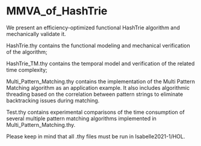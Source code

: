 # MMVA_of_HashTrie
We present an efficiency-optimized functional HashTrie algorithm and mechanically validate it.

HashTrie.thy contains the functional modeling and mechanical verification of the algorithm;

HashTrie_TM.thy contains the temporal model and verification of the related time complexity;

Multi_Pattern_Matching.thy contains the implementation of the Multi Pattern Matching algorithm as an application example. It also includes algorithmic threading based on the correlation between pattern strings to eliminate backtracking issues during matching.

Test.thy contains experimental comparisons of the time consumption of several multiple pattern matching algorithms implemented in Multi_Pattern_Matching.thy.

Please keep in mind that all .thy files must be run in Isabelle2021-1/HOL.
